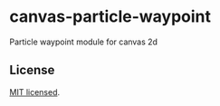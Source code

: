 # canvas-particle-waypoint

Particle waypoint module for canvas 2d

## License

[MIT licensed](LICENSE).
